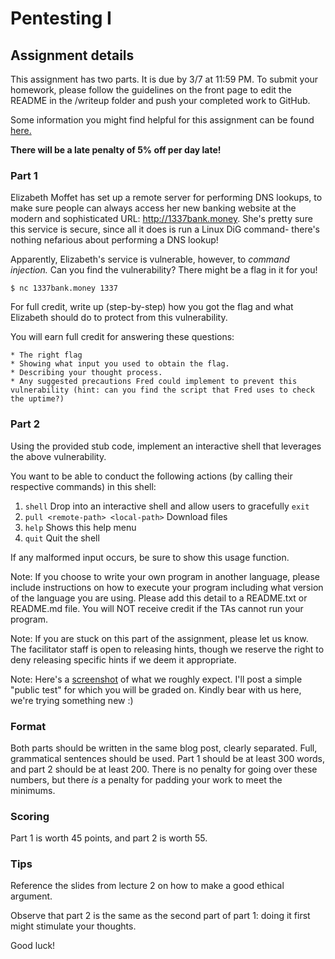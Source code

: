 Pentesting I
======

## Assignment details

This assignment has two parts. It is due by 3/7 at 11:59 PM.
To submit your homework, please follow the guidelines on the front page to edit the README in the /writeup folder and push your completed work to GitHub.

Some information you might find helpful for this assignment can be found [here.](https://www.owasp.org/index.php/Command_Injection)


**There will be a late penalty of 5% off per day late!**

### Part 1

Elizabeth Moffet has set up a remote server for performing DNS lookups, to make sure people can always access her new banking website at the modern and sophisticated URL: http://1337bank.money. She's pretty sure this service is secure, since all it does is run a Linux DiG command- there's nothing nefarious about performing a DNS lookup! 

Apparently, Elizabeth's service is vulnerable, however, to *command injection.* Can you find the vulnerability? There might be a flag in it for you!

`$ nc 1337bank.money 1337`

For full credit, write up (step-by-step) how you got the flag and what Elizabeth should do to protect from this vulnerability.

You will earn full credit for answering these questions:

    * The right flag
    * Showing what input you used to obtain the flag.
    * Describing your thought process.
    * Any suggested precautions Fred could implement to prevent this vulnerability (hint: can you find the script that Fred uses to check the uptime?)

### Part 2

Using the provided stub code, implement an interactive shell that leverages the above vulnerability.

You want to be able to conduct the following actions (by calling their respective commands) in this shell:

1) `shell`                               Drop into an interactive shell and allow users to gracefully `exit`
2) `pull <remote-path> <local-path>`     Download files
3) `help`                                Shows this help menu
4) `quit`                                Quit the shell

If any malformed input occurs, be sure to show this usage function.

Note: If you choose to write your own program in another language, please include instructions on how to execute your program including what version of the language you are using. Please add this detail to a README.txt or README.md file. You will NOT receive credit if the TAs cannot run your program.

Note: If you are stuck on this part of the assignment, please let us know. The facilitator staff is open to releasing hints, though we reserve the right to deny releasing specific hints if we deem it appropriate.

Note: Here's a [screenshot](shellimg.png) of what we roughly expect. I'll post a simple "public test" for which you will be graded on. Kindly bear with us here, we're trying something new :)


### Format

Both parts should be written in the same blog post, clearly separated. Full, grammatical sentences
should be used. Part 1 should be at least 300 words, and part 2 should be at least 200. There
is no penalty for going over these numbers, but there *is* a penalty for padding your work to meet
the minimums.

### Scoring

Part 1 is worth 45 points, and part 2 is worth 55.

### Tips

Reference the slides from lecture 2 on how to make a good ethical argument.

Observe that part 2 is the same as the second part of part 1: doing it first might stimulate your
thoughts.

Good luck!